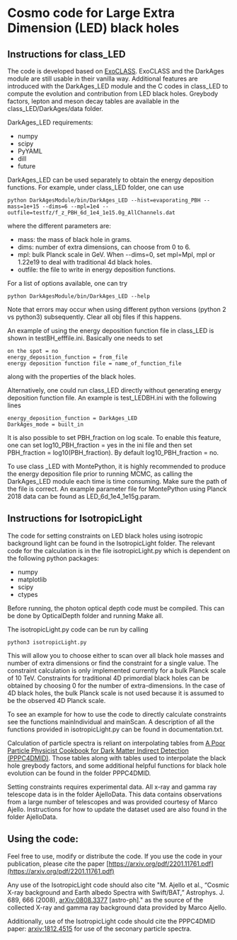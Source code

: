 # Cosmo code for Large Extra Dimension (LED) black holes

## Instructions for class_LED

The code is developed based on [ExoCLASS](https://github.com/lesgourg/class_public/tree/ExoCLASS). ExoCLASS and the DarkAges module are still usable in their vanilla way. Additional features are introduced with the DarkAges_LED module and the C codes in class_LED to compute the evolution and contribution from LED black holes. Greybody factors, lepton and meson decay tables are available in the class_LED/DarkAges/data folder.

DarkAges_LED requirements:
- numpy
- scipy
- PyYAML
- dill
- future

DarkAges_LED can be used separately to obtain the energy deposition functions. For example, under class_LED folder, one can use
```
python DarkAgesModule/bin/DarkAges_LED --hist=evaporating_PBH --mass=1e+15 --dims=6 --mpl=1e4 --outfile=testfz/f_z_PBH_6d_1e4_1e15.0g_AllChannels.dat
```
where the different parameters are:
- mass: the mass of black hole in grams.
- dims: number of extra dimensions, can choose from 0 to 6.
- mpl: bulk Planck scale in GeV. When --dims=0, set mpl=Mpl, mpl or 1.22e19 to deal with traditional 4d black holes.
- outfile: the file to write in energy deposition functions.

For a list of options available, one can try
```
python DarkAgesModule/bin/DarkAges_LED --help
```
Note that errors may occur when using different python versions (python 2 vs python3) subsequently. Clear all obj files if this happens.

An example of using the energy deposition function file in class_LED is shown in testBH_efffile.ini. Basically one needs to set
```
on the spot = no
energy_deposition_function = from_file
energy deposition function file = name_of_function_file
```
along with the properties of the black holes.

Alternatively, one could run class_LED directly without generating energy deposition function file. An example is test_LEDBH.ini with the following lines
```
energy_deposition_function = DarkAges_LED
DarkAges_mode = built_in
```

It is also possible to set PBH_fraction on log scale. To enable this feature, one can set log10_PBH_fraction = yes in the ini file and then set PBH_fraction = log10(PBH_fraction). By default log10_PBH_fraction = no.

To use class _LED with MontePython, it is highly recommended to produce the energy deposition file prior to running MCMC, as calling the DarkAges_LED module each time is time consuming. Make sure the path of the file is correct. An example parameter file for MontePython using Planck 2018 data can be found as LED_6d_1e4_1e15g.param.

## Instructions for IsotropicLight

The code for setting constraints on LED black holes using isotropic background light can be found in the IsotropicLight folder. The relevant code for the calculation is in the file isotropicLight.py which is dependent on the following python packages:
- numpy
- matplotlib
- scipy
- ctypes

Before running, the photon optical depth code must be compiled. This can be done by OpticalDepth folder and running Make all.

The isotropicLight.py code can be run by calling
```
python3 isotropicLight.py
```
This will allow you to choose either to scan over all black hole masses and number of extra dimensions or find the constraint for a single value. The constraint calculation is only implemented currently for a bulk Planck scale of 10 TeV. Constraints for traditional 4D primordial black holes can be obtained by choosing 0 for the number of extra-dimensions. In the case of 4D black holes, the bulk Planck scale is not used because it is assumed to be the observed 4D Planck scale.

To see an example for how to use the code to directly calculate constraints see the functions mainIndividual and mainScan. A description of all the functions provided in isotropicLight.py can be found in documentation.txt.

Calculation of particle spectra is reliant on interpolating tables from [A Poor Particle Physicist Cookbook for Dark Matter Indirect Detection (PPPC4DMID)](https://arxiv.org/abs/1012.4515). Those tables along with tables used to interpolate the black hole greybody factors, and some additional helpful functions for black hole evolution can be found in the folder PPPC4DMID.

Setting constraints requires experimental data. All x-ray and gamma ray telescope data is in the folder AjelloData. This data contains observations from a large number of telescopes and was provided courtesy of Marco Ajello. Instructions for how to update the dataset used are also found in the folder AjelloData.

## Using the code:

Feel free to use, modify or distribute the code. If you use the code in your publication, please cite the paper [https://arxiv.org/pdf/2201.11761.pdf](https://arxiv.org/pdf/2201.11761.pdf)

Any use of the IsotropicLight code should also cite "M. Ajello et al., “Cosmic X-ray background and Earth albedo Spectra with Swift/BAT,” Astrophys. J. 689, 666 (2008), [arXiv:0808.3377](https://arxiv.org/abs/0808.3377) [astro-ph]." as the source of the collected X-ray and gamma ray background data provided by Marco Ajello. 

Additionally, use of the IsotropicLight code should cite the PPPC4DMID paper: [arxiv:1812.4515](https://arxiv.org/abs/1012.4515) for use of the seconary particle spectra.
